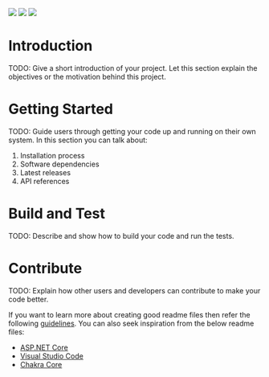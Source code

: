 ![](https://github.com/samsmithnz/FeatureFlags/workflows/Feature%20Flags%20CI%2FCD/badge.svg)
![](https://github.com/samsmithnz/FeatureFlags/workflows/ASP.NET%20Core%20CI/badge.svg)
![](https://github.com/samsmithnz/FeatureFlags/workflows/.github/workflows/aspnetcore.yml/badge.svg)

# Introduction 
TODO: Give a short introduction of your project. Let this section explain the objectives or the motivation behind this project. 

# Getting Started
TODO: Guide users through getting your code up and running on their own system. In this section you can talk about:
1.	Installation process
2.	Software dependencies
3.	Latest releases
4.	API references

# Build and Test
TODO: Describe and show how to build your code and run the tests. 

# Contribute
TODO: Explain how other users and developers can contribute to make your code better. 

If you want to learn more about creating good readme files then refer the following [guidelines](https://docs.microsoft.com/en-us/azure/devops/repos/git/create-a-readme?view=azure-devops). You can also seek inspiration from the below readme files:
- [ASP.NET Core](https://github.com/aspnet/Home)
- [Visual Studio Code](https://github.com/Microsoft/vscode)
- [Chakra Core](https://github.com/Microsoft/ChakraCore)

